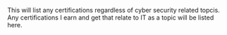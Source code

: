 This will list any certifications regardless of cyber security related topcis. Any certifications I earn and get that relate to IT as a topic will be listed here.
